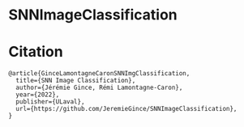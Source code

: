 # SNNImageClassification
 
# Citation
```
@article{GinceLamontagneCaronSNNImgClassification,
  title={SNN Image Classification},
  author={Jérémie Gince, Rémi Lamontagne-Caron},
  year={2022},
  publisher={ULaval},
  url={https://github.com/JeremieGince/SNNImageClassification},
}
```
